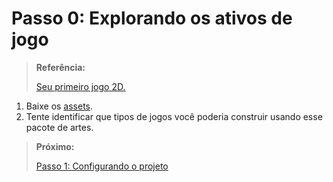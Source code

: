 # Passo 0: Explorando os ativos de jogo

> **Referência:**
> 
> [Seu primeiro jogo 2D.](https://docs.godotengine.org/en/stable/getting_started/first_2d_game/index.html)

1. Baixe os [assets](./assets/).
2. Tente identificar que tipos de jogos você poderia construir usando esse pacote de artes.

> **Próximo:**
> 
> [Passo 1: Configurando o projeto](../1/README.md)
